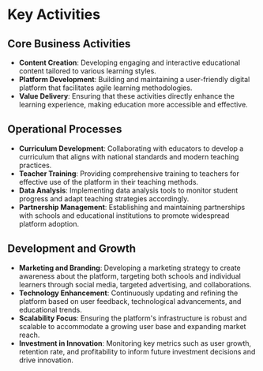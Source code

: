 # Key Activities

## Core Business Activities
- **Content Creation**: Developing engaging and interactive educational content tailored to various learning styles.
- **Platform Development**: Building and maintaining a user-friendly digital platform that facilitates agile learning methodologies.
- **Value Delivery**: Ensuring that these activities directly enhance the learning experience, making education more accessible and effective.

## Operational Processes
- **Curriculum Development**: Collaborating with educators to develop a curriculum that aligns with national standards and modern teaching practices.
- **Teacher Training**: Providing comprehensive training to teachers for effective use of the platform in their teaching methods.
- **Data Analysis**: Implementing data analysis tools to monitor student progress and adapt teaching strategies accordingly.
- **Partnership Management**: Establishing and maintaining partnerships with schools and educational institutions to promote widespread platform adoption.

## Development and Growth
- **Marketing and Branding**: Developing a marketing strategy to create awareness about the platform, targeting both schools and individual learners through social media, targeted advertising, and collaborations.
- **Technology Enhancement**: Continuously updating and refining the platform based on user feedback, technological advancements, and educational trends.
- **Scalability Focus**: Ensuring the platform's infrastructure is robust and scalable to accommodate a growing user base and expanding market reach.
- **Investment in Innovation**: Monitoring key metrics such as user growth, retention rate, and profitability to inform future investment decisions and drive innovation.

